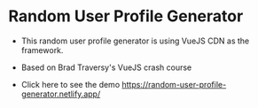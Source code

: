 # Random User Profile Generator

- This random user profile generator is using VueJS CDN as the framework.

- Based on Brad Traversy's VueJS crash course

- Click here to see the demo https://random-user-profile-generator.netlify.app/
